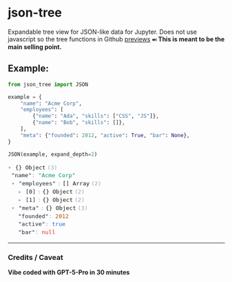 # json-tree
Expandable tree view for JSON-like data for Jupyter.  Does not use javascript so the tree functions in Github [previews](example.ipynb) **⬻ This is meant to be the main selling point.** 


## Example:
```python
from json_tree import JSON

example = {
    "name": "Acme Corp",
    "employees": [
        {"name": "Ada", "skills": ["CSS", "JS"]},
        {"name": "Bob", "skills": []},
    ],
    "meta": {"founded": 2012, "active": True, "bar": None},
}

JSON(example, expand_depth=2)
```

<style>
#jt-4e44da67 {
  font-family: ui-monospace, SFMono-Regular, Menlo, Consolas, monospace;
  font-size: 13px; line-height: 1.45;
}
#jt-4e44da67 summary {
  cursor: pointer;
  list-style: none;
  display: inline-flex;
  align-items: baseline;
  gap: 0.25rem;
}
#jt-4e44da67 summary::-webkit-details-marker { display: none; }
#jt-4e44da67 .jt-summary::before {
  content: "▸";
  display: inline-block;
  width: 1em;
  color: #94a3b8;
}
#jt-4e44da67 details[open] > .jt-summary::before { content: "▾"; }

#jt-4e44da67 .jt-key   { color: #1f2937; }
#jt-4e44da67 .jt-punct { color: #94a3b8; }
#jt-4e44da67 .jt-str   { color: #059669; }
#jt-4e44da67 .jt-num   { color: #b45309; }
#jt-4e44da67 .jt-bool  { color: #2563eb; }
#jt-4e44da67 .jt-null  { color: #dc2626; }
@media (prefers-color-scheme: dark) {
  #jt-4e44da67 .jt-key { color: #e5e7eb; }
}
</style>
<div id="jt-4e44da67" class="jt"><details class="jt-details" open style="margin-left:0.0rem"><summary class="jt-summary">{} Object <span class="jt-punct">(3)</span></summary><div class="jt-leaf" style="margin-left:0.5rem"><span class="jt-key">"name"</span><span class="jt-punct">: </span><span class="jt-str">"Acme Corp"</span></div><details class="jt-details" open style="margin-left:0.5rem"><summary class="jt-summary"><span class="jt-key">"employees"</span><span class="jt-punct">: </span>[] Array <span class="jt-punct">(2)</span></summary><details class="jt-details" style="margin-left:1.0rem"><summary class="jt-summary"><span class="jt-key">[0]</span><span class="jt-punct">: </span>{} Object <span class="jt-punct">(2)</span></summary><div class="jt-leaf" style="margin-left:1.5rem"><span class="jt-key">"name"</span><span class="jt-punct">: </span><span class="jt-str">"Ada"</span></div><details class="jt-details" style="margin-left:1.5rem"><summary class="jt-summary"><span class="jt-key">"skills"</span><span class="jt-punct">: </span>[] Array <span class="jt-punct">(2)</span></summary><div class="jt-leaf" style="margin-left:2.0rem"><span class="jt-key">[0]</span><span class="jt-punct">: </span><span class="jt-str">"CSS"</span></div><div class="jt-leaf" style="margin-left:2.0rem"><span class="jt-key">[1]</span><span class="jt-punct">: </span><span class="jt-str">"JS"</span></div></details></details><details class="jt-details" style="margin-left:1.0rem"><summary class="jt-summary"><span class="jt-key">[1]</span><span class="jt-punct">: </span>{} Object <span class="jt-punct">(2)</span></summary><div class="jt-leaf" style="margin-left:1.5rem"><span class="jt-key">"name"</span><span class="jt-punct">: </span><span class="jt-str">"Bob"</span></div><details class="jt-details" style="margin-left:1.5rem"><summary class="jt-summary"><span class="jt-key">"skills"</span><span class="jt-punct">: </span>[] Array <span class="jt-punct">(0)</span></summary></details></details></details><details class="jt-details" open style="margin-left:0.5rem"><summary class="jt-summary"><span class="jt-key">"meta"</span><span class="jt-punct">: </span>{} Object <span class="jt-punct">(3)</span></summary><div class="jt-leaf" style="margin-left:1.0rem"><span class="jt-key">"founded"</span><span class="jt-punct">: </span><span class="jt-num">2012</span></div><div class="jt-leaf" style="margin-left:1.0rem"><span class="jt-key">"active"</span><span class="jt-punct">: </span><span class="jt-bool">true</span></div><div class="jt-leaf" style="margin-left:1.0rem"><span class="jt-key">"bar"</span><span class="jt-punct">: </span><span class="jt-null">null</span></div></details></details></div>



----------------

### Credits / Caveat
__Vibe coded with GPT-5-Pro in 30 minutes__

